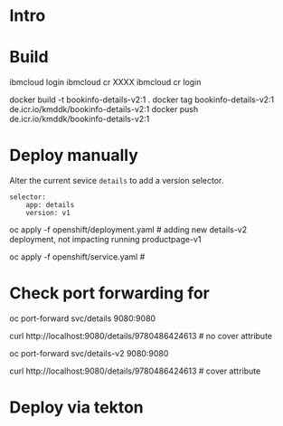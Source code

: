 # Intro


# Build

ibmcloud login
ibmcloud cr XXXX
ibmcloud cr login

docker build -t bookinfo-details-v2:1 .
docker tag bookinfo-details-v2:1 de.icr.io/kmddk/bookinfo-details-v2:1 
docker push de.icr.io/kmddk/bookinfo-details-v2:1 


# Deploy manually

Alter the current sevice `details` to add a version selector.
```
selector:
    app: details
    version: v1
```

oc apply -f openshift/deployment.yaml  # adding new details-v2 deployment, not impacting running productpage-v1

oc apply -f openshift/service.yaml #

# Check port forwarding for
oc port-forward svc/details 9080:9080

curl http://localhost:9080/details/9780486424613  # no cover attribute

oc port-forward svc/details-v2 9080:9080

curl http://localhost:9080/details/9780486424613  # cover attribute



# Deploy via tekton


